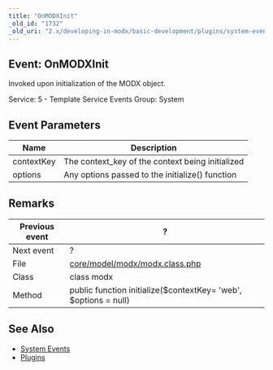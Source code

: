 ```yaml
---
title: "OnMODXInit"
_old_id: "1732"
_old_uri: "2.x/developing-in-modx/basic-development/plugins/system-events/onmodxinit"
---
```


## Event: OnMODXInit

Invoked upon initialization of the MODX object.

Service: 5 - Template Service Events
Group: System

## Event Parameters

| Name       | Description                                       |
| ---------- | ------------------------------------------------- |
| contextKey | The context\_key of the context being initialized |
| options    | Any options passed to the initialize() function   |

## Remarks

| Previous event | ?                                                                                                                  |
| -------------- | ------------------------------------------------------------------------------------------------------------------ |
| Next event     | ?                                                                                                                  |
| File           | [core/model/modx/modx.class.php](https://github.com/modxcms/revolution/blob/master/core/model/modx/modx.class.php) |
| Class          | class modx                                                                                                         |
| Method         | public function initialize($contextKey= 'web', $options = null)                                                    |

## See Also

- [System Events](extending-modx/plugins/system-events "System Events")
- [Plugins](extending-modx/plugins "Plugins")
